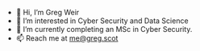 - 👋 Hi, I’m Greg Weir
- 👀 I’m interested in Cyber Security and Data Science
- 🌱 I’m currently completing an MSc in Cyber Security.
- 📫 Reach me at me@greg.scot
